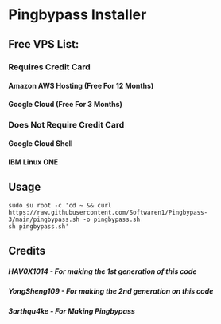 # Pingbypass Installer

## Free VPS List:

### Requires Credit Card

#### Amazon AWS Hosting (Free For 12 Months)
#### Google Cloud (Free For 3 Months)

### Does Not Require Credit Card

#### Google Cloud Shell
#### IBM Linux ONE

## Usage
```
sudo su root -c 'cd ~ && curl https://raw.githubusercontent.com/Softwaren1/Pingbypass-3/main/pingbypass.sh -o pingbypass.sh 
sh pingbypass.sh'
```
## Credits
##### HAV0X1014 - For making the 1st generation of this code
##### YongSheng109 - For making the 2nd generation on this code
##### 3arthqu4ke - For Making Pingbypass
